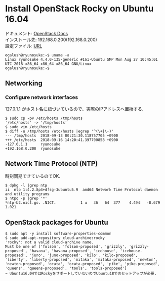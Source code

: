 # Install OpenStack Rocky on Ubuntu 16.04
ドキュメント: [OpenStack Docs](https://docs.openstack.org/install-guide/)  
インストール先: 192.168.0.200(192.168.0.200)  
設定ファイル: [URL](URL)
```
ogalush@ryunosuke:~$ uname -a
Linux ryunosuke 4.4.0-135-generic #161-Ubuntu SMP Mon Aug 27 10:45:01 UTC 2018 x86_64 x86_64 x86_64 GNU/Linux
ogalush@ryunosuke:~$
```
## Networking
### Configure network interfaces
127.0.1.1 がホスト名に紐づいているので、実際のIPアドレスへ置換する.
```
$ sudo cp -pv /etc/hosts /tmp/hosts
'/etc/hosts' -> '/tmp/hosts'
$ sudo vim /etc/hosts
$ diff -u /tmp/hosts /etc/hosts |egrep '^(\+|\-)'
--- /tmp/hosts  2018-09-13 00:21:30.118757705 +0900
+++ /etc/hosts  2018-09-16 14:20:41.397700858 +0900
-127.0.1.1      ryunosuke
+192.168.0.200  ryunosuke
```
## Network Time Protocol (NTP)
時刻同期できているのでOK.
```
$ dpkg -l |grep ntp
ii  ntp 1:4.2.8p4+dfsg-3ubuntu5.9  amd64 Network Time Protocol daemon and utility programs
$ ntpq -p |grep '*'
*ntp-b2.nict.go. .NICT.           1 u   36   64  377    4.494   -0.679   1.021
```
## OpenStack packages for Ubuntu
```
$ sudo apt -y install software-properties-common
$ sudo add-apt-repository cloud-archive:rocky
'rocky': not a valid cloud-archive name.
Must be one of ['folsom', 'folsom-proposed', 'grizzly', 'grizzly-proposed', 'havana', 'havana-proposed', 'icehouse', 'icehouse-proposed', 'juno', 'juno-proposed', 'kilo', 'kilo-proposed', 'liberty', 'liberty-proposed', 'mitaka', 'mitaka-proposed', 'newton', 'newton-proposed', 'ocata', 'ocata-proposed', 'pike', 'pike-proposed', 'queens', 'queens-proposed', 'tools', 'tools-proposed']
→ Ubuntu16.04ではRockyをサポートしていないのでUbuntu18でのセットアップが必要.
```
